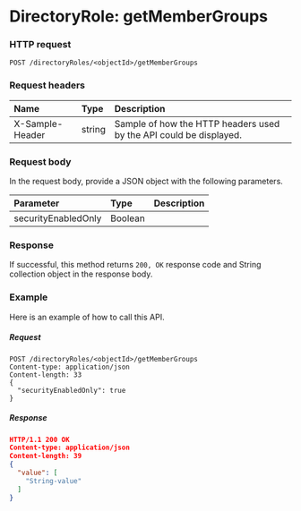 # DirectoryRole: getMemberGroups


### HTTP request
```http
POST /directoryRoles/<objectId>/getMemberGroups

```
### Request headers
| Name       | Type | Description|
|:---------------|:--------|:----------|
| X-Sample-Header  | string  | Sample of how the HTTP headers used by the API could be displayed.|

### Request body
In the request body, provide a JSON object with the following parameters.

| Parameter	   | Type	|Description|
|:---------------|:--------|:----------|
|securityEnabledOnly|Boolean||

### Response
If successful, this method returns `200, OK` response code and String collection object in the response body.

### Example
Here is an example of how to call this API.
##### Request
```http
POST /directoryRoles/<objectId>/getMemberGroups
Content-type: application/json
Content-length: 33
{
  "securityEnabledOnly": true
}
```
##### Response
```json
HTTP/1.1 200 OK
Content-type: application/json
Content-length: 39
{
  "value": [
    "String-value"
  ]
}
```

<!-- uuid: a4fcccb4-dedf-45dc-9ee2-f0905b2b6e57
2015-10-09 18:28:46 UTC -->